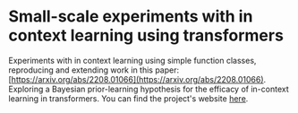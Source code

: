 # Small-scale experiments with in context learning using transformers

Experiments with in context learning using simple function classes, reproducing and extending work in this paper: [https://arxiv.org/abs/2208.01066](https://arxiv.org/abs/2208.01066). Exploring a Bayesian prior-learning hypothesis for the efficacy of in-context learning in transformers. You can find the project's website [here](https://chinmaya-kausik.github.io/projects/in-context-learning/).
